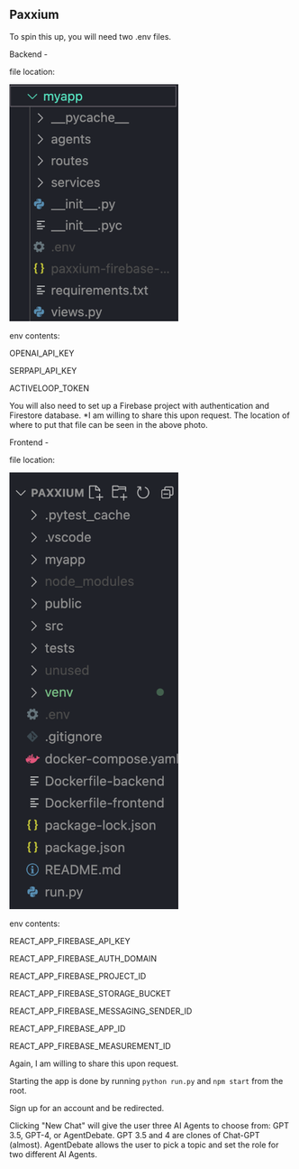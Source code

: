 ## Paxxium

To spin this up, you will need two .env files.

Backend -

file location:

<img src="backend.png" alt="Backend" width="300">

env contents:

OPENAI_API_KEY

SERPAPI_API_KEY

ACTIVELOOP_TOKEN

You will also need to set up a Firebase project with authentication and Firestore database. *I am willing to share this upon request. The location of where to put that file can be seen in the above photo.

Frontend -

file location:

<img src="frontend.png" alt="Frontend" width="300">

env contents:

REACT_APP_FIREBASE_API_KEY

REACT_APP_FIREBASE_AUTH_DOMAIN

REACT_APP_FIREBASE_PROJECT_ID

REACT_APP_FIREBASE_STORAGE_BUCKET

REACT_APP_FIREBASE_MESSAGING_SENDER_ID

REACT_APP_FIREBASE_APP_ID

REACT_APP_FIREBASE_MEASUREMENT_ID 


Again, I am willing to share this upon request.

Starting the app is done by running `python run.py` and `npm start` from the root.

Sign up for an account and be redirected.

Clicking "New Chat" will give the user three AI Agents to choose from: GPT 3.5, GPT-4, or AgentDebate. GPT 3.5 and 4 are clones of Chat-GPT (almost). AgentDebate allows the user to pick a topic and set the role for two different AI Agents.
